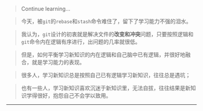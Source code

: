 > Continue learning...

> 今天，被`git`的`rebase`和`stash`命令难住了，留下了学习能力不强的泪水。

> 我认为，`git`设计的初衷就是解决文件的**改变和冲突**问题，只要按照逻辑和`git`命令内在逻辑有序进行，出问题的几率就很低。

> 但是，如何平衡学习新知识的内在逻辑和自己脑中已有逻辑，并很好地融合，就是学习能力的表现。

> 很多人，学习新知识总是按照自己已有逻辑学习新知识，往往总是遇坑；

> 也有一些人，学习新知识喜欢沉迷于新知识里，无法自拔，往往结果是新知识学得很好，抱怨自己不会学以致用。

___

